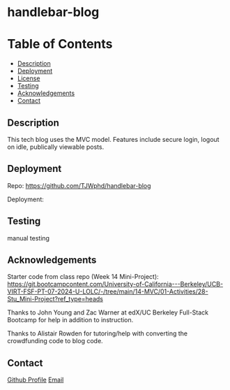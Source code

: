 # handlebar-blog

# Table of Contents

- [Description](#description)
- [Deployment](#deployment)
- [License](#license)
- [Testing](#testing)
- [Acknowledgements](#acknowledgements)
- [Contact](#contact)

## Description

This tech blog uses the MVC model. Features include secure login, logout on idle, publically viewable posts.

## Deployment

Repo: https://github.com/TJWphd/handlebar-blog

Deployment:

## Testing

manual testing

## Acknowledgements

Starter code from class repo (Week 14 Mini-Project): https://git.bootcampcontent.com/University-of-California---Berkeley/UCB-VIRT-FSF-PT-07-2024-U-LOLC/-/tree/main/14-MVC/01-Activities/28-Stu_Mini-Project?ref_type=heads

Thanks to John Young and Zac Warner at edX/UC Berkeley Full-Stack Bootcamp for help in addition to instruction.

Thanks to Alistair Rowden for tutoring/help with converting the crowdfunding code to blog code.

## Contact

[Github Profile](https://github.com/TJWphd)
[Email](mailto:tjwhitephd@gmail.com)
